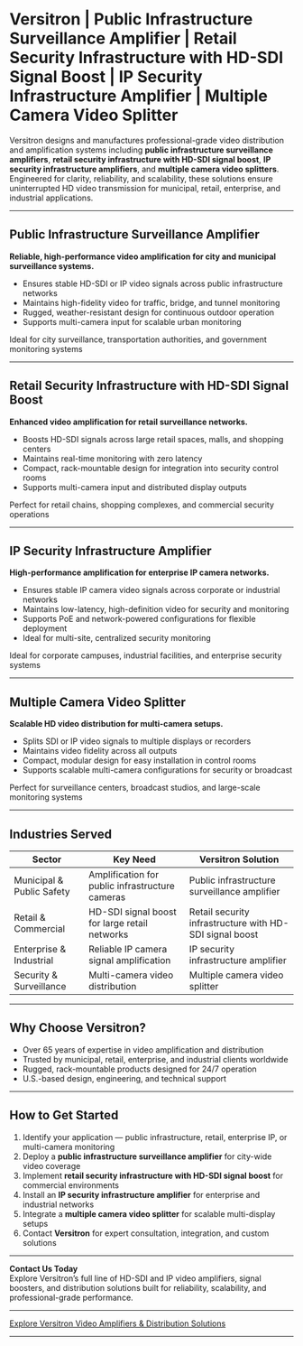 # Versitron | Public Infrastructure Surveillance Amplifier | Retail Security Infrastructure with HD-SDI Signal Boost | IP Security Infrastructure Amplifier | Multiple Camera Video Splitter

Versitron designs and manufactures professional-grade video distribution and amplification systems including **public infrastructure surveillance amplifiers**, **retail security infrastructure with HD-SDI signal boost**, **IP security infrastructure amplifiers**, and **multiple camera video splitters**. Engineered for clarity, reliability, and scalability, these solutions ensure uninterrupted HD video transmission for municipal, retail, enterprise, and industrial applications.

---

## Public Infrastructure Surveillance Amplifier

**Reliable, high-performance video amplification for city and municipal surveillance systems.**

- Ensures stable HD-SDI or IP video signals across public infrastructure networks  
- Maintains high-fidelity video for traffic, bridge, and tunnel monitoring  
- Rugged, weather-resistant design for continuous outdoor operation  
- Supports multi-camera input for scalable urban monitoring  

Ideal for city surveillance, transportation authorities, and government monitoring systems

---

## Retail Security Infrastructure with HD-SDI Signal Boost

**Enhanced video amplification for retail surveillance networks.**

- Boosts HD-SDI signals across large retail spaces, malls, and shopping centers  
- Maintains real-time monitoring with zero latency  
- Compact, rack-mountable design for integration into security control rooms  
- Supports multi-camera input and distributed display outputs  

Perfect for retail chains, shopping complexes, and commercial security operations

---

## IP Security Infrastructure Amplifier

**High-performance amplification for enterprise IP camera networks.**

- Ensures stable IP camera video signals across corporate or industrial networks  
- Maintains low-latency, high-definition video for security and monitoring  
- Supports PoE and network-powered configurations for flexible deployment  
- Ideal for multi-site, centralized security monitoring  

Ideal for corporate campuses, industrial facilities, and enterprise security systems

---

## Multiple Camera Video Splitter

**Scalable HD video distribution for multi-camera setups.**

- Splits SDI or IP video signals to multiple displays or recorders  
- Maintains video fidelity across all outputs  
- Compact, modular design for easy installation in control rooms  
- Supports scalable multi-camera configurations for security or broadcast  

Perfect for surveillance centers, broadcast studios, and large-scale monitoring systems

---

## Industries Served

| Sector                     | Key Need                                         | Versitron Solution                                           |
|-----------------------------|-------------------------------------------------|--------------------------------------------------------------|
| Municipal & Public Safety   | Amplification for public infrastructure cameras | Public infrastructure surveillance amplifier                 |
| Retail & Commercial         | HD-SDI signal boost for large retail networks  | Retail security infrastructure with HD-SDI signal boost      |
| Enterprise & Industrial     | Reliable IP camera signal amplification        | IP security infrastructure amplifier                          |
| Security & Surveillance     | Multi-camera video distribution                 | Multiple camera video splitter                                |

---

## Why Choose Versitron?

- Over 65 years of expertise in video amplification and distribution  
- Trusted by municipal, retail, enterprise, and industrial clients worldwide  
- Rugged, rack-mountable products designed for 24/7 operation  
- U.S.-based design, engineering, and technical support  

---

## How to Get Started

1. Identify your application — public infrastructure, retail, enterprise IP, or multi-camera monitoring  
2. Deploy a **public infrastructure surveillance amplifier** for city-wide video coverage  
3. Implement **retail security infrastructure with HD-SDI signal boost** for commercial environments  
4. Install an **IP security infrastructure amplifier** for enterprise and industrial networks  
5. Integrate a **multiple camera video splitter** for scalable multi-display setups  
6. Contact **Versitron** for expert consultation, integration, and custom solutions  

---

**Contact Us Today**  
Explore Versitron’s full line of HD-SDI and IP video amplifiers, signal boosters, and distribution solutions built for reliability, scalability, and professional-grade performance.

---

[Explore Versitron Video Amplifiers & Distribution Solutions](https://www.versitron.com/collections/hd-sdi-video-distribution-amplifiers)

---
